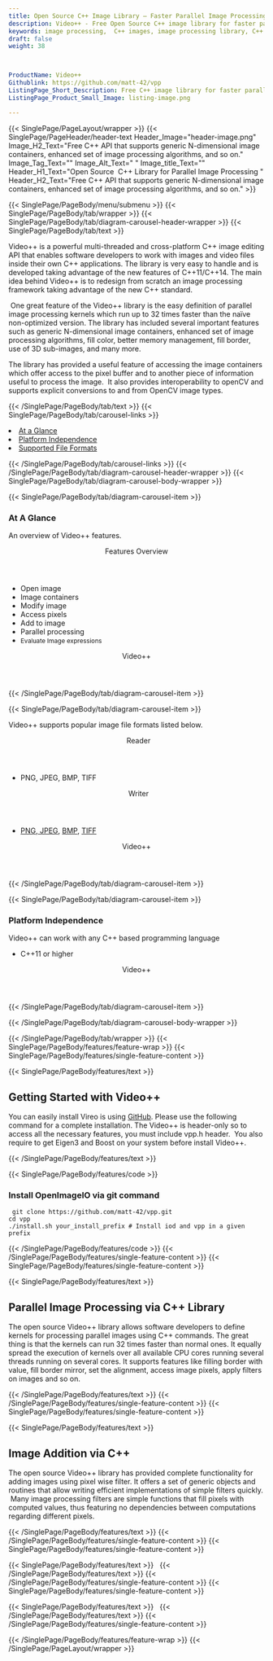 ```yaml
---
title: Open Source C++ Image Library – Faster Parallel Image Processing
description: Video++ - Free Open Source C++ image library for faster parallel images processing and manipulation. It enhanced set of image processing algorithms using C++ APIs.
keywords: image processing,  C++ images, image processing library, C++ PNG API, C++ JPG, C++ image API,  C++ Image creation, draw a circle on an image, copy an image, paint an image into another image, draw a line on an image, cast an image, cache an image, add two images, make a gaussian image, read a point from an image, Modify images, Image filtering API, C++  fade image , image filtering  API, image animation, 3d image  rendering, plasma effect
draft: false
weight: 38



ProductName: Video++
Githublink: https://github.com/matt-42/vpp
ListingPage_Short_Description: Free C++ image library for faster parallel images processing and manipulation. It also enhanced set of image processing algorithms & more.
ListingPage_Product_Small_Image: listing-image.png 

---
```


{{< SinglePage/PageLayout/wrapper >}}
{{< SinglePage/PageHeader/header-text
Header_Image="header-image.png"
Image_H2_Text="Free C++ API that supports generic N-dimensional image containers, enhanced set of image processing algorithms, and so on."
Image_Tag_Text=""
Image_Alt_Text=" "
Image_title_Text=""
Header_H1_Text="Open Source  C++ Library for Parallel Image Processing "
Header_H2_Text="Free C++ API that supports generic N-dimensional image containers, enhanced set of image processing algorithms, and so on." >}}

{{< SinglePage/PageBody/menu/submenu >}}
{{< SinglePage/PageBody/tab/wrapper >}}
{{< SinglePage/PageBody/tab/diagram-carousel-header-wrapper >}}
{{< SinglePage/PageBody/tab/text >}}



<p>Video++ is a powerful multi-threaded and cross-platform C++ image editing API that enables software developers to work with images and video files inside their own C++ applications. The library is very easy to handle and is developed taking advantage of the new features of C++11/C++14. The main idea behind Video++ is to redesign from scratch an image processing framework taking advantage of the new C++ standard.</p>
<p> One great feature of the Video++ library is the easy definition of parallel image processing kernels which run up to 32 times faster than the naïve non-optimized version. The library has included several important features such as generic N-dimensional image containers, enhanced set of image processing algorithms, fill color, better memory management, fill border, use of 3D sub-images, and many more.</p>
<p>The library has provided a useful feature of accessing the image containers which offer access to the pixel buffer and to another piece of information useful to process the image.  It also provides interoperability to openCV and supports explicit conversions to and from OpenCV image types.</p>

{{< /SinglePage/PageBody/tab/text >}}
{{< SinglePage/PageBody/tab/carousel-links >}}

<li data-target="#diagramcarousel" data-slide-to="0"><a href="#">At a Glance</a></li>
<li data-target="#diagramcarousel" data-slide-to="2"><a href="#">Platform Independence</a></li>
<li data-target="#diagramcarousel" data-slide-to="1"><a class="activetab" href="#">Supported File Formats</a></li>


{{< /SinglePage/PageBody/tab/carousel-links >}}
{{< /SinglePage/PageBody/tab/diagram-carousel-header-wrapper >}}
{{< SinglePage/PageBody/tab/diagram-carousel-body-wrapper >}}

{{< SinglePage/PageBody/tab/diagram-carousel-item >}}
<h3>At A Glance</h3>
<p>An overview of Video++ features.</p>
<div class="diagram1 d1-poi">
<div class="d1-row">
<div class="d1-col d1-right"><header>Features Overview</header>
<ul>
<li>Open image</li>
<li>Image containers</li>
<li>Modify image </li>
<li>Access pixels</li>
<li>Add to image</li>
<li>Parallel processing</li>
<li><span style="font-size: 12.16px;">Evaluate Image expressions</span></li>
</ul>
</div>
<!--/left--></div>
<div class="d1-logo" style="border: none;"><!--<img src='listing-image.png' alt="Compression APIs for .NET" />--><header>Video++</header><footer><small></small></footer></div>
<!--/logo--></div>
<!--/diagram1-->
{{< /SinglePage/PageBody/tab/diagram-carousel-item >}}

{{< SinglePage/PageBody/tab/diagram-carousel-item >}}
<p>Video++ supports popular image file formats listed below.</p>
<div class="diagram1 d2  d1-poi">
<div class="d1-row">
<div class="d1-col d1-left"><header><i class="fa fa-arrows-v "> </i> Reader</header>
<ul>
<li>PNG, JPEG, BMP, TIFF</li>
</ul>
</div>
<!--/left-->
<div class="d1-col d1-right"><header><i class="fa  fa-long-arrow-down"> </i> Writer</header>
<ul>
<li><a href="https://wiki.fileformat.com/image/png/">PNG</a>,<a href="https://wiki.fileformat.com/image/jpeg/"> JPEG</a>, <a href="https://wiki.fileformat.com/image/bmp/">BMP</a>, <a href="https://wiki.fileformat.com/image/tiff/">TIFF</a></li>
</ul>
</div>
<!--/right--></div>
<!--/row-->
<div class="d1-logo" style="border: none;"><!--<img src='listing-image.png' alt="Image APIs for C++" />--><header>Video++</header><footer><small></small></footer></div>
<!--/logo--></div>
<!--/diagram2-->
{{< /SinglePage/PageBody/tab/diagram-carousel-item >}}

{{< SinglePage/PageBody/tab/diagram-carousel-item >}}
<h3>Platform Independence</h3>
<p>Video++ can work with any C++ based programming language</p>
<div class="diagram1 d1-poi">
<div class="d1-row">
<div class="d1-col d1-right">
<ul>
<li>C++11 or higher</li>
</ul>
</div>
<!--/left--><!--/right--></div>
<!--/row-->
<div class="d1-logo" style="border: none;"><!--<img src='listing-image.png' alt="Compression APIs for .NET" />--><header>Video++</header><footer><small></small></footer></div>
<!--/logo--></div>
<!--/diagram2 -->
{{< /SinglePage/PageBody/tab/diagram-carousel-item >}}

{{< /SinglePage/PageBody/tab/diagram-carousel-body-wrapper >}}

{{< /SinglePage/PageBody/tab/wrapper >}}
{{< SinglePage/PageBody/features/feature-wrap >}}
{{< SinglePage/PageBody/features/single-feature-content >}}

{{< SinglePage/PageBody/features/text >}}
<h2 class="h2title">Getting Started with Video++</h2>
<p>You can easily install Vireo is using <a href="https://github.com/matt-42/vpp/archive/master.zip">GitHub</a>. Please use the following command for a complete installation. The Video++ is header-only so to access all the necessary features, you must include vpp.h header.  You also require to get Eigen3 and Boost on your system before install Video++.</p>
{{< /SinglePage/PageBody/features/text >}}

{{< SinglePage/PageBody/features/code >}}
<h3><strong>Install OpenImageIO via git command</strong></h3>
<pre><code class="html"> git clone https://github.com/matt-42/vpp.git
cd vpp
./install.sh your_install_prefix # Install iod and vpp in a given prefix
</code></pre>


{{< /SinglePage/PageBody/features/code >}}
{{< /SinglePage/PageBody/features/single-feature-content >}}
{{< SinglePage/PageBody/features/single-feature-content >}}

{{< SinglePage/PageBody/features/text >}}
<p><code class="html"></code></p>
<h2 class="h2title">Parallel Image Processing via C++ Library</h2>
<p>The open source Video++ library allows software developers to define kernels for processing parallel images using C++ commands. The great thing is that the kernels can run 32 times faster than normal ones. It equally spread the execution of kernels over all available CPU cores running several threads running on several cores. It supports features like filling border with value, fill border mirror, set the alignment, access image pixels, apply filters on images and so on.</p>

{{< /SinglePage/PageBody/features/text >}}
{{< /SinglePage/PageBody/features/single-feature-content >}}
{{< SinglePage/PageBody/features/single-feature-content >}}

{{< SinglePage/PageBody/features/text >}}
<h2 class="h2title">Image Addition via C++</h2>
<p>The open source Video++ library has provided complete functionality for adding images using pixel wise filter. It offers a set of generic objects and routines that allow writing efficient implementations of simple filters quickly.  Many image processing filters are simple functions that fill pixels with computed values, thus featuring no dependencies between computations regarding different pixels.</p>

{{< /SinglePage/PageBody/features/text >}}
{{< /SinglePage/PageBody/features/single-feature-content >}}
{{< SinglePage/PageBody/features/single-feature-content >}}

{{< SinglePage/PageBody/features/text >}}
 
{{< /SinglePage/PageBody/features/text >}}
{{< /SinglePage/PageBody/features/single-feature-content >}}
{{< SinglePage/PageBody/features/single-feature-content >}}

{{< SinglePage/PageBody/features/text >}}
 
{{< /SinglePage/PageBody/features/text >}}
{{< /SinglePage/PageBody/features/single-feature-content >}}

{{< /SinglePage/PageBody/features/feature-wrap >}}
{{< /SinglePage/PageLayout/wrapper >}}
